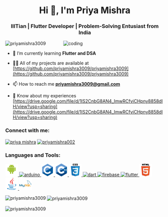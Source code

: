 <h1 align="center">Hi 👋, I'm Priya Mishra</h1>
<h3 align="center">IIITian | Flutter Developer | Problem-Solving Entusiast from India</h3>

<img align="right" alt="coding" width="320" src="https://cdn.dribbble.com/users/4055494/screenshots/15215756/media/d2b66c4ca0192aa26d103448b3d1518b.gif">

<p align="left"> <img src="https://komarev.com/ghpvc/?username=priyamishra3009&label=Profile%20views&color=0e75b6&style=flat" alt="priyamishra3009" /> </p>

- 🌱 I’m currently learning **Flutter and DSA**

- 👨‍💻 All of my projects are available at [https://github.com/priyamishra3009/priyamishra3009](https://github.com/priyamishra3009/priyamishra3009)

- 📫 How to reach me **priyamishra3009@gmail.com**

- 📄 Know about my experiences [https://drive.google.com/file/d/1lS2CnbG8AN4_ImwRCfviCHpny8858dlH/view?usp=sharing](https://drive.google.com/file/d/1lS2CnbG8AN4_ImwRCfviCHpny8858dlH/view?usp=sharing)

<h3 align="left">Connect with me:</h3>
<p align="left">
<a href="https://linkedin.com/in/priya mishra" target="blank"><img align="center" src="https://raw.githubusercontent.com/rahuldkjain/github-profile-readme-generator/master/src/images/icons/Social/linked-in-alt.svg" alt="priya mishra" height="30" width="40" /></a>
<a href="https://instagram.com/priyamishra002" target="blank"><img align="center" src="https://raw.githubusercontent.com/rahuldkjain/github-profile-readme-generator/master/src/images/icons/Social/instagram.svg" alt="priyamishra002" height="30" width="40" /></a>
</p>

<h3 align="left">Languages and Tools:</h3>
<p align="left"> <a href="https://developer.android.com" target="_blank" rel="noreferrer"> <img src="https://raw.githubusercontent.com/devicons/devicon/master/icons/android/android-original-wordmark.svg" alt="android" width="40" height="40"/> </a> <a href="https://www.arduino.cc/" target="_blank" rel="noreferrer"> <img src="https://cdn.worldvectorlogo.com/logos/arduino-1.svg" alt="arduino" width="40" height="40"/> </a> <a href="https://www.cprogramming.com/" target="_blank" rel="noreferrer"> <img src="https://raw.githubusercontent.com/devicons/devicon/master/icons/c/c-original.svg" alt="c" width="40" height="40"/> </a> <a href="https://www.w3schools.com/cpp/" target="_blank" rel="noreferrer"> <img src="https://raw.githubusercontent.com/devicons/devicon/master/icons/cplusplus/cplusplus-original.svg" alt="cplusplus" width="40" height="40"/> </a> <a href="https://www.w3schools.com/css/" target="_blank" rel="noreferrer"> <img src="https://raw.githubusercontent.com/devicons/devicon/master/icons/css3/css3-original-wordmark.svg" alt="css3" width="40" height="40"/> </a> <a href="https://dart.dev" target="_blank" rel="noreferrer"> <img src="https://www.vectorlogo.zone/logos/dartlang/dartlang-icon.svg" alt="dart" width="40" height="40"/> </a> <a href="https://firebase.google.com/" target="_blank" rel="noreferrer"> <img src="https://www.vectorlogo.zone/logos/firebase/firebase-icon.svg" alt="firebase" width="40" height="40"/> </a> <a href="https://flutter.dev" target="_blank" rel="noreferrer"> <img src="https://www.vectorlogo.zone/logos/flutterio/flutterio-icon.svg" alt="flutter" width="40" height="40"/> </a> <a href="https://www.w3.org/html/" target="_blank" rel="noreferrer"> <img src="https://raw.githubusercontent.com/devicons/devicon/master/icons/html5/html5-original-wordmark.svg" alt="html5" width="40" height="40"/> </a> <a href="https://www.java.com" target="_blank" rel="noreferrer"> <img src="https://raw.githubusercontent.com/devicons/devicon/master/icons/java/java-original.svg" alt="java" width="40" height="40"/> </a> <a href="https://www.mysql.com/" target="_blank" rel="noreferrer"> <img src="https://raw.githubusercontent.com/devicons/devicon/master/icons/mysql/mysql-original-wordmark.svg" alt="mysql" width="40" height="40"/> </a> </p>

<p><img align="left" src="https://github-readme-stats.vercel.app/api/top-langs?username=priyamishra3009&show_icons=true&locale=en&layout=compact" alt="priyamishra3009" /></p>

<p>&nbsp;<img align="center" src="https://github-readme-stats.vercel.app/api?username=priyamishra3009&show_icons=true&locale=en" alt="priyamishra3009" /></p>

<p><img align="center" src="https://github-readme-streak-stats.herokuapp.com/?user=priyamishra3009&" alt="priyamishra3009" /></p>
